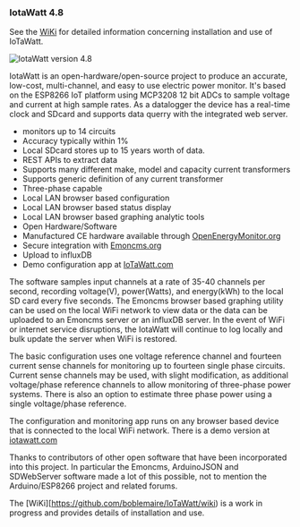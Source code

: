 ### IotaWatt 4.8

See the [WiKi](https://github.com/boblemaire/IoTaWatt/wiki) for detailed information concerning installation and use of IoTaWatt.

![IotaWatt version 4.8](http://iotawatt.com/Images/IoTaWatt_new_case.JPG)

IotaWatt is an open-hardware/open-source project to produce an accurate, low-cost, multi-channel, and easy to use electric power monitor.  It's based on the ESP8266 IoT platform using MCP3208 12 bit ADCs to sample voltage and current at high sample rates. As a datalogger the device has a real-time clock and SDcard and supports data querry with the integrated web server.

* monitors up to 14 circuits  
* Accuracy typically within 1%  
* Local SDcard stores up to 15 years worth of data.
* REST APIs to extract data
* Supports many different make, model and capacity current transformers  
* Supports generic definition of any current transformer  
* Three-phase capable  
* Local LAN browser based configuration  
* Local LAN browser based status display  
* Local LAN browser based graphing analytic tools  
* Open Hardware/Software  
* Manufactured CE hardware available through [OpenEnergyMonitor.org](https://shop.openenergymonitor.com/)  
* Secure integration with [Emoncms.org](https://emoncms.org/)  
* Upload to influxDB  
* Demo configuration app at [IoTaWatt.com](http://iotawatt.com)  

The software samples input channels at a rate of 35-40 channels per second, recording voltage(V), power(Watts), and energy(kWh) to the local SD card every five seconds.  The Emoncms browser based graphing utility can be used on the local WiFi network to view data or the data can be uploaded to an Emoncms server or an influxDB server. In the event of WiFi or internet service disruptions, the IotaWatt will continue to log locally and bulk update the server when WiFi is restored.

The basic configuration uses one voltage reference channel and fourteen current sense channels for monitoring up to fourteen single phase circuits.  Current sense channels may be used, with slight modification, as additional voltage/phase reference channels to allow monitoring of three-phase power systems.  There is also an option to estimate three phase power using a single voltage/phase reference.

The configuration and monitoring app runs on any browser based device that is connected to the local WiFi network. There is a demo version at [iotawatt.com](http://iotawatt.com)

Thanks to contributors of other open software that have been incorporated into this project.  In particular the Emoncms, ArduinoJSON and SDWebServer software made a lot of this possible, not to mention the Arduino/ESP8266 project and related forums.

The [WiKi][https://github.com/boblemaire/IoTaWatt/wiki) is a work in progress and provides details of installation and use.
